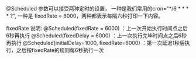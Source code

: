 @Scheduled 参数可以接受两种定时的设置，
一种是我们常用的cron="*/6 * * * * ?",
一种是 fixedRate = 6000，两种都表示每隔六秒打印一下内容。

fixedRate 说明:
@Scheduled(fixedRate = 6000) ：上一次开始执行时间点之后6秒再执行
@Scheduled(fixedDelay = 6000) ：上一次执行完毕时间点之后6秒再执行
@Scheduled(initialDelay=1000, fixedRate=6000) ：第一次延迟1秒后执行，之后按fixedRate的规则每6秒执行一次
